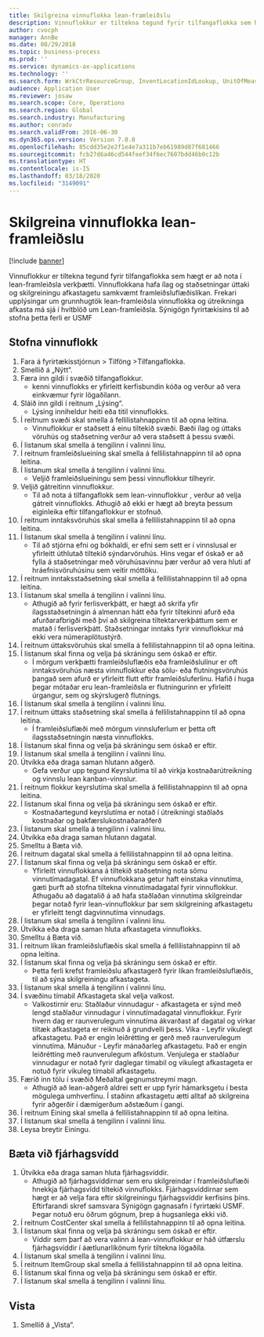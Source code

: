```yaml
---
title: Skilgreina vinnuflokka lean-framleiðslu
description: Vinnuflokkur er tiltekna tegund fyrir tilfangaflokka sem hægt er að nota í lean-framleiðsla verkþætti.
author: cvocph
manager: AnnBe
ms.date: 08/29/2018
ms.topic: business-process
ms.prod: ''
ms.service: dynamics-ax-applications
ms.technology: ''
ms.search.form: WrkCtrResourceGroup, InventLocationIdLookup, UnitOfMeasureLookup, DimensionLookup
audience: Application User
ms.reviewer: josaw
ms.search.scope: Core, Operations
ms.search.region: Global
ms.search.industry: Manufacturing
ms.author: conradv
ms.search.validFrom: 2016-06-30
ms.dyn365.ops.version: Version 7.0.0
ms.openlocfilehash: 85cdd35e2e2f1e4e7a311b7eb61989d87f681466
ms.sourcegitcommit: fcb27d6a46cd544feef34f6ec7607bdd46b0c12b
ms.translationtype: HT
ms.contentlocale: is-IS
ms.lasthandoff: 03/18/2020
ms.locfileid: "3149091"
---
```

# <a name="define-lean-manufacturing-work-cells"></a>Skilgreina vinnuflokka lean-framleiðslu

[!include [banner](../../includes/banner.md)]

Vinnuflokkur er tiltekna tegund fyrir tilfangaflokka sem hægt er að nota í lean-framleiðsla verkþætti. Vinnuflokkana hafa ílag og staðsetningar úttaki og skilgreiningu afkastagetu samkvæmt framleiðsluflæðislíkan. Frekari upplýsingar um grunnhugtök lean-framleiðsla vinnuflokka og útreikninga afkasta má sjá í hvítblöð um Lean-framleiðsla. Sýnigögn fyrirtækisins til að stofna þetta ferli er USMF


## <a name="create-a-work-cell"></a>Stofna vinnuflokk 
1. Fara á fyrirtækisstjórnun > Tilföng >Tilfangaflokka.
2. Smellið á „Nýtt“.
3. Færa inn gildi í svæðið tilfangaflokkur.
    * kenni vinnuflokks er yfirleitt kerfisbundin kóða og verður að vera einkvæmur fyrir lögaðilann.  
4. Sláið inn gildi í reitnum „Lýsing“.
    * Lýsing inniheldur heiti eða titil vinnuflokks.  
5. Í reitnum svæði skal smella á fellilistahnappinn til að opna leitina.
    * Vinnuflokkur er staðsett á einu tiltekið svæði. Bæði ílag og úttaks vöruhús og staðsetning verður að vera staðsett á þessu svæði.  
6. Í listanum skal smella á tengilinn í valinni línu.
7. Í reitnum framleiðslueining skal smella á fellilistahnappinn til að opna leitina.
8. Í listanum skal smella á tengilinn í valinni línu.
    * Veljið framleiðslueiningu sem þessi vinnuflokkur tilheyrir.  
9. Veljið gátreitinn vinnuflokkur.
    * Til að nota á tilfangaflokk sem lean-vinnuflokkur , verður að velja gátreit vinnuflokks.  Athugið að ekki er hægt að breyta þessum eiginleika eftir tilfangaflokkur er stofnuð.  
10. Í reitnum inntaksvöruhús skal smella á fellilistahnappinn til að opna leitina.
11. Í listanum skal smella á tengilinn í valinni línu.
    * Til að stjórna efni og bókhaldi, er efni sem sett er í vinnslusal er yfirleitt úthlutað tiltekið sýndarvöruhús. Hins vegar ef óskað er að fylla á staðsetningar með vöruhúsavinnu þær verður að vera hluti af hráefnisvöruhúsinu sem veitir móttöku.  
12. Í reitnum inntaksstaðsetning skal smella á fellilistahnappinn til að opna leitina.
13. Í listanum skal smella á tengilinn í valinni línu.
    * Athugið að fyrir ferlisverkþátt, er hægt að skrifa yfir ílagsstaðsetningin á almennan hátt eða fyrir tiltekinni afurð eða afurðarafbrigði með því að skilgreina tiltektarverkþáttum sem er matað í ferlisverkþátt. Staðsetningar inntaks fyrir vinnuflokkur má ekki vera númeraplötustýrð.  
14. Í reitnum úttaksvöruhús skal smella á fellilistahnappinn til að opna leitina.
15. Í listanum skal finna og velja þá skráningu sem óskað er eftir.
    * Í mörgum verkþætti framleiðsluflæðis eða framleiðslulínur er oft inntaksvöruhús næsta vinnuflokkur eða sölu- eða flutningsvöruhús þangað sem afurð er yfirleitt flutt eftir framleiðsluferlinu. Hafið í huga þegar mótaðar eru lean-framleiðsla er flutningurinn er yfirleitt úrgangur, sem og skýrslugerð flutnings.  
16. Í listanum skal smella á tengilinn í valinni línu.
17. Í reitnum úttaks staðsetning skal smella á fellilistahnappinn til að opna leitina.
    * Í framleiðsluflæði með mörgum vinnsluferlum er þetta oft ílagsstaðsetningin næsta vinnuflokks.  
18. Í listanum skal finna og velja þá skráningu sem óskað er eftir.
19. Í listanum skal smella á tengilinn í valinni línu.
20. Útvíkka eða draga saman hlutann aðgerð.
    * Gefa verður upp tegund Keyrslutíma til að virkja kostnaðarútreikning og vinnslu lean kanban-vinnslur.  
21. Í reitnum flokkur keyrslutíma skal smella á fellilistahnappinn til að opna leitina.
22. Í listanum skal finna og velja þá skráningu sem óskað er eftir.
    * Kostnaðartegund keyrslutíma er notað í útreikningi staðlaðs kostnaðar og bakfærslukostnaðaraðferð  
23. Í listanum skal smella á tengilinn í valinni línu.
24. Útvíkka eða draga saman hlutann dagatal.
25. Smelltu á Bæta við.
26. Í reitnum dagatal skal smella á fellilistahnappinn til að opna leitina.
27. Í listanum skal finna og velja þá skráningu sem óskað er eftir.
    * Yfirleitt vinnuflokkana á tiltekið staðsetning nota sömu vinnutímadagatal. Ef vinnuflokkana getur haft einstaka vinnutíma, gæti þurft að stofna tiltekna vinnutímadagatal fyrir vinnuflokkur. Athugaðu að dagatalið á að hafa staðlaðan vinnutíma skilgreindar þegar notað fyrir lean-vinnuflokkur þar sem skilgreining afkastagetu er yfirleitt tengt dagvinnutíma vinnudags.  
28. Í listanum skal smella á tengilinn í valinni línu.
29. Útvíkka eða draga saman hluta afkastageta vinnuflokks.
30. Smelltu á Bæta við.
31. Í reitnum líkan framleiðsluflæðis skal smella á fellilistahnappinn til að opna leitina.
32. Í listanum skal finna og velja þá skráningu sem óskað er eftir.
    * Þetta ferli krefst framleiðslu afkastagerð fyrir líkan framleiðsluflæðis, til að sýna skilgreiningu afkastageta.  
33. Í listanum skal smella á tengilinn í valinni línu.
34. Í svæðinu tímabil Afkastageta skal velja valkost.
    * Valkostirnir eru: Staðlaður vinnudagur - afkastageta er sýnd með lengd staðlaður vinnudagur í vinnutímadagatal vinnuflokkur. Fyrir hvern dag er raunverulegum vinnutíma ákvarðast af dagatal og virkar tiltæk afkastageta er reiknuð á grundvelli þess.   Vika - Leyfir vikulegt afkastagetu. Það er engin leiðrétting er gerð með raunverulegum vinnutíma.   Mánuður - Leyfir mánaðarleg afkastagetu. Það er engin leiðrétting með raunverulegum afköstum.   Venjulega er staðlaður vinnudagur er notað fyrir daglegar tímabil og vikulegt afkastageta er notuð fyrir vikuleg tímabil afkastagetu.  
35. Færið inn tölu í svæðið Meðaltal gegnumstreymi magn.
    * Athugið að lean-aðgerð aldrei sett er upp fyrir hámarksgetu í besta mögulega umhverfinu. Í staðinn afkastagetu ætti alltaf að skilgreina fyrir aðgerðir í dæmigerðum aðstæðum í gangi.  
36. Í reitnum Eining skal smella á fellilistahnappinn til að opna leitina.
37. Í listanum skal smella á tengilinn í valinni línu.
38. Leysa breytir Einingu.

## <a name="add-a-financial-dimension"></a>Bæta við fjárhagsvídd
1. Útvíkka eða draga saman hluta fjárhagsvíddir.
    * Athugið að fjárhagsvíddirnar sem eru skilgreindar í framleiðsluflæði hnekkja fjárhagsvídd tiltekið vinnuflokks.    Fjárhagsvíddirnar sem hægt er að velja fara eftir skilgreiningu fjárhagsvíddir kerfisins þíns. Eftirfarandi skref samsvara Sýnigögn gagnasafn í fyrirtæki USMF. Þegar notuð eru öðrum gögnum, þrep á hugsanlega ekki við.  
2. Í reitnum CostCenter skal smella á fellilistahnappinn til að opna leitina.
3. Í listanum skal finna og velja þá skráningu sem óskað er eftir.
    * Víddir sem þarf að vera valinn á lean-vinnuflokkur er háð útfærslu fjárhagsvíddir í áætlunarlíkönum fyrir tiltekna lögaðila.  
4. Í listanum skal smella á tengilinn í valinni línu.
5. Í reitnum ItemGroup skal smella á fellilistahnappinn til að opna leitina.
6. Í listanum skal finna og velja þá skráningu sem óskað er eftir.
7. Í listanum skal smella á tengilinn í valinni línu.

## <a name="save"></a>Vista
1. Smellið á „Vista“.


